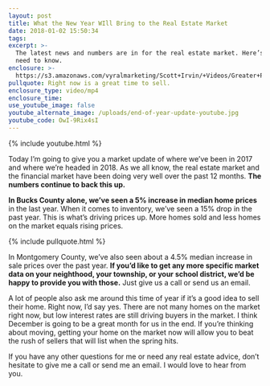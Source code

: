 ```yaml
---
layout: post
title: What the New Year WIll Bring to the Real Estate Market
date: 2018-01-02 15:50:34
tags:
excerpt: >-
  The latest news and numbers are in for the real estate market. Here’s what you
  need to know.
enclosure: >-
  https://s3.amazonaws.com/vyralmarketing/Scott+Irvin/+Videos/Greater+Philadelphia+Real+Estate-+What+the+New+Year+WIll+Bring+to+the+Real+Estate+Market.mp4
pullquote: Right now is a great time to sell.
enclosure_type: video/mp4
enclosure_time:
use_youtube_image: false
youtube_alternate_image: /uploads/end-of-year-update-youtube.jpg
youtube_code: OwI-9Rix4sI
---
```



{% include youtube.html %}

Today I’m going to give you a market update of where we’ve been in 2017 and where we’re headed in 2018. As we all know, the real estate market and the financial market have been doing very well over the past 12 months. **The numbers continue to back this up.**

**In Bucks County alone, we’ve seen a 5% increase in median home prices** in the last year. When it comes to inventory, we’ve seen a 15% drop in the past year. This is what’s driving prices up. More homes sold and less homes on the market equals rising prices.

{% include pullquote.html %}

In Montgomery County, we’ve also seen about a 4.5% median increase in sale prices over the past year. **If you’d like to get any more specific market data on your neighthood, your township, or your school district, we’d be happy to provide you with those.** Just give us a call or send us an email.

A lot of people also ask me around this time of year if it’s a good idea to sell their home. Right now, I’d say yes. There are not many homes on the market right now, but low interest rates are still driving buyers in the market. I think December is going to be a great month for us in the end. If you’re thinking about moving, getting your home on the market now will allow you to beat the rush of sellers that will list when the spring hits.

If you have any other questions for me or need any real estate advice, don’t hesitate to give me a call or send me an email. I would love to hear from you.